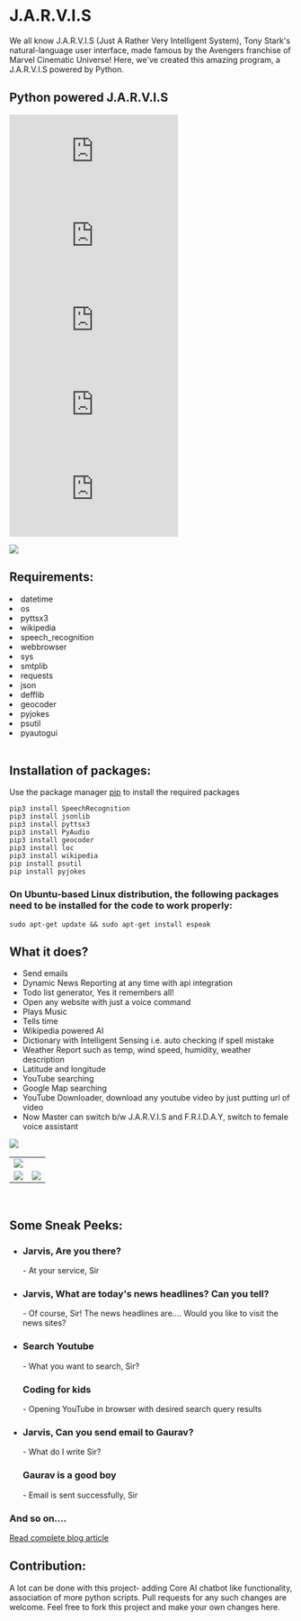 # J.A.R.V.I.S

We all know J.A.R.V.I.S (Just A Rather Very Intelligent System), Tony Stark's natural-language user interface, made famous by the Avengers franchise of Marvel Cinematic Universe! Here, we've created this amazing program, a J.A.R.V.I.S powered by Python.

## Python powered J.A.R.V.I.S

[![GitHub issues](https://img.shields.io/github/issues/GauravSingh9356/J.A.R.V.I.S)](https://github.com/noobDevelopers/J.A.R.V.I.S/issues)
[![GitHub forks](https://img.shields.io/github/forks/GauravSingh9356/J.A.R.V.I.S)](https://github.com/GauravSingh9356/J.A.R.V.I.S/network)
[![GitHub stars](https://img.shields.io/github/stars/GauravSingh9356/J.A.R.V.I.S)](https://github.com/GauravSingh9356/J.A.R.V.I.S/stargazers)
[![GitHub license](https://img.shields.io/github/license/GauravSingh9356/J.A.R.V.I.S)](https://github.com/GauravSingh9356/J.A.R.V.I.S/blob/master/LICENSE)
![GitHub Hacktoberfest combined status](https://img.shields.io/github/hacktoberfest/2020/noobDevelopers/J.A.R.V.I.S)

<img src="jarvis1.jpg"/>
<br>

## Requirements:

<li>datetime</li>
<li>os</li>
<li> pyttsx3</li>
<li> wikipedia</li>
<li> speech_recognition </li>
<li> webbrowser</li>
<li> sys</li>
<li> smtplib</li>
<li>requests</li>
<li>json</li>
<li>defflib</li>
<li>geocoder</li>
<li>pyjokes</li>
<li>psutil</li>
<li> pyautogui</li>

<br>

## Installation of packages:
Use the package manager [pip](https://pip.pypa.io/en/stable/) to install the required packages

```
pip3 install SpeechRecognition
pip3 install jsonlib
pip3 install pyttsx3
pip3 install PyAudio
pip3 install geocoder
pip3 install loc
pip3 install wikipedia
pip install psutil
pip install pyjokes

```

### On Ubuntu-based Linux distribution, the following packages need to be installed for the code to work properly:

```
sudo apt-get update && sudo apt-get install espeak

```

## What it does?

  <ul>
<li>Send emails</li>
<li>Dynamic News Reporting at any time with api integration</li>
<li>Todo list generator, Yes it remembers all!</li> 
<li>Open any website with just a voice command</li>
<li>Plays Music</li>
<li>Tells time</li>
<li>Wikipedia powered AI</li>
<li>Dictionary with Intelligent Sensing i.e. auto checking if spell mistake</li>
<li>Weather Report such as temp, wind speed, humidity, weather description</li>
<li>Latitude and longitude</li>
 <li>YouTube searching</li> 
 <li>Google Map searching</a>
 <li>YouTube Downloader, download any youtube video by just putting url of video</li>
 <li>Now Master can switch b/w J.A.R.V.I.S and F.R.I.D.A.Y, switch to female voice assistant</li>
</ul>

 <img src="jarvis.jpg"/>
<table>
  <tr>
    <td><img src="images/Screenshot%20(138).png"/></td>
   

</tr>
<tr>
<td><img src="images/email.jpg"/></td>

<td><img src="images/location.png"/></td>
</tr>

</table>
<br>

## Some Sneak Peeks:

<ul>
  <li><h3> Jarvis, Are you there?</h3></li>
  - At your service, Sir
  
  <li><h3> Jarvis, What are today's news headlines? Can you tell?</h3></li>
  - Of course, Sir! The news headlines are.... Would you like to visit the news sites?
  
  <li><h3> Search Youtube</h3></li>
  - What you want to search, Sir?
  <h3>Coding for kids</h3>
  - Opening YouTube in browser with desired search query results 
  
   <li><h3> Jarvis, Can you send email to Gaurav?</h3></li>
  - What do I write Sir?
   <h3>Gaurav is a good boy</h3>
  - Email is sent successfully, Sir
  </ul>
  
  ### And so on....
  
<a href="https://devophub.blogspot.com/2020/06/your-personal-assistant-jarvis.html" target="_blank">Read complete blog article</a>

## Contribution:

A lot can be done with this project- adding Core AI chatbot like functionality, association of more python scripts. Pull requests for any such changes are welcome. Feel free to fork this project and make your own changes here.
